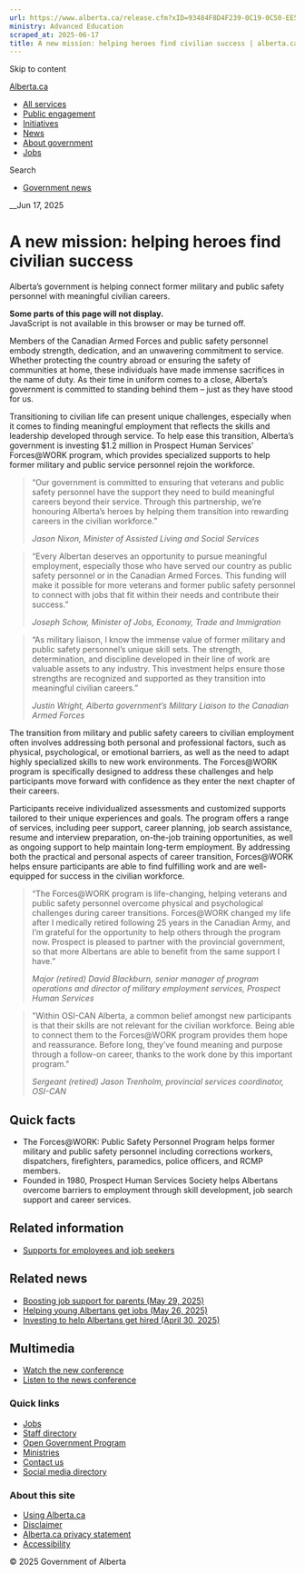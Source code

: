 ```yaml
---
url: https://www.alberta.ca/release.cfm?xID=93484F8D4F239-0C19-0C50-EE5C10A1AA7DAE94
ministry: Advanced Education
scraped_at: 2025-06-17
title: A new mission: helping heroes find civilian success | alberta.ca
---
```


Skip to content

[ Alberta.ca](/index.aspx)

  * [All services](https://www.alberta.ca/all-services)
  * [Public engagement](https://www.alberta.ca/public-engagement)
  * [Initiatives](https://www.alberta.ca/key-initiatives)
  * [News](https://www.alberta.ca/news)
  * [About government](https://www.alberta.ca/about-government)
  * [Jobs](https://www.alberta.ca/find-a-job)



Search

  * [Government news](/government-news.aspx)



__Jun 17, 2025

# A new mission: helping heroes find civilian success

Alberta’s government is helping connect former military and public safety personnel with meaningful civilian careers.

**Some parts of this page will not display.**  
JavaScript is not available in this browser or may be turned off.

Members of the Canadian Armed Forces and public safety personnel embody strength, dedication, and an unwavering commitment to service. Whether protecting the country abroad or ensuring the safety of communities at home, these individuals have made immense sacrifices in the name of duty. As their time in uniform comes to a close, Alberta’s government is committed to standing behind them – just as they have stood for us.

Transitioning to civilian life can present unique challenges, especially when it comes to finding meaningful employment that reflects the skills and leadership developed through service. To help ease this transition, Alberta’s government is investing $1.2 million in Prospect Human Services’ Forces@WORK program, which provides specialized supports to help former military and public service personnel rejoin the workforce.

> “Our government is committed to ensuring that veterans and public safety personnel have the support they need to build meaningful careers beyond their service. Through this partnership, we’re honouring Alberta’s heroes by helping them transition into rewarding careers in the civilian workforce.”
> 
> _Jason Nixon, Minister of Assisted Living and Social Services_

> “Every Albertan deserves an opportunity to pursue meaningful employment, especially those who have served our country as public safety personnel or in the Canadian Armed Forces. This funding will make it possible for more veterans and former public safety personnel to connect with jobs that fit within their needs and contribute their success.”
> 
> _Joseph Schow, Minister of Jobs, Economy, Trade and Immigration_

> “As military liaison, I know the immense value of former military and public safety personnel’s unique skill sets. The strength, determination, and discipline developed in their line of work are valuable assets to any industry. This investment helps ensure those strengths are recognized and supported as they transition into meaningful civilian careers.”
> 
> _Justin Wright, Alberta government’s Military Liaison to the Canadian Armed Forces_

The transition from military and public safety careers to civilian employment often involves addressing both personal and professional factors, such as physical, psychological, or emotional barriers, as well as the need to adapt highly specialized skills to new work environments. The Forces@WORK program is specifically designed to address these challenges and help participants move forward with confidence as they enter the next chapter of their careers.

Participants receive individualized assessments and customized supports tailored to their unique experiences and goals. The program offers a range of services, including peer support, career planning, job search assistance, resume and interview preparation, on-the-job training opportunities, as well as ongoing support to help maintain long-term employment. By addressing both the practical and personal aspects of career transition, Forces@WORK helps ensure participants are able to find fulfilling work and are well-equipped for success in the civilian workforce.

> “The Forces@WORK program is life-changing, helping veterans and public safety personnel overcome physical and psychological challenges during career transitions. Forces@WORK changed my life after I medically retired following 25 years in the Canadian Army, and I’m grateful for the opportunity to help others through the program now. Prospect is pleased to partner with the provincial government, so that more Albertans are able to benefit from the same support I have.”
> 
> _Major (retired) David Blackburn, senior manager of program operations and director of military employment services, Prospect Human Services_

> "Within OSI-CAN Alberta, a common belief amongst new participants is that their skills are not relevant for the civilian workforce. Being able to connect them to the Forces@WORK program provides them hope and reassurance. Before long, they’ve found meaning and purpose through a follow-on career, thanks to the work done by this important program."
> 
> _Sergeant (retired) Jason Trenholm, provincial services coordinator, OSI-CAN_

## Quick facts

  * The Forces@WORK: Public Safety Personnel Program helps former military and public safety personnel including corrections workers, dispatchers, firefighters, paramedics, police officers, and RCMP members.
  * Founded in 1980, Prospect Human Services Society helps Albertans overcome barriers to employment through skill development, job search support and career services.



## Related information

  * [Supports for employees and job seekers](https://www.alberta.ca/employment-supports)



## Related news

  * [Boosting job support for parents (May 29, 2025)](https://www.alberta.ca/release.cfm?xID=93384243E93B1-E83A-45F0-AAFF23783B555AA9)
  * [Helping young Albertans get jobs (May 26, 2025)](https://www.alberta.ca/release.cfm?xID=933708CF92A84-E178-6C62-CD3509FBEFE898B1)
  * [Investing to help Albertans get hired (April 30, 2025)](https://www.alberta.ca/release.cfm?xID=932124C9177D1-0572-6961-376D5B83B1C762F7)



## Multimedia

  * [Watch the new conference](https://www.youtube.com/live/WQD3J6wQNpQ)
  * [Listen to the news conference](https://soundcloud.com/your-alberta/helping-post-service-military-and-public-safety-personnel-june-17-2025)

  


### Quick links

  * [Jobs](/find-a-job.aspx)
  * [Staff directory](/staff-directory.cfm)
  * [Open Government Program](/open-government-program.aspx)
  * [Ministries](/ministries.aspx)
  * [Contact us](/contact.cfm)
  * [Social media directory](/social-media-directory.aspx)



### About this site

  * [Using Alberta.ca](/usingthissite.aspx)
  * [Disclaimer](/disclaimer.aspx)
  * [Alberta.ca privacy statement](/privacystatement.aspx)
  * [Accessibility](/accessibility.aspx)



© 2025 Government of Alberta 
